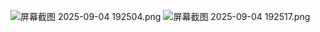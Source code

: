 ![屏幕截图 2025-09-04 192504.png](https://cc-407-1376569927.cos.ap-guangzhou.myqcloud.com/cc-407-1376569927/images-obsidian/202509042155257.png)
![屏幕截图 2025-09-04 192517.png](https://cc-407-1376569927.cos.ap-guangzhou.myqcloud.com/cc-407-1376569927/images-obsidian/202509042156852.png)

